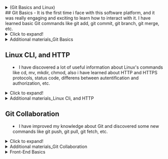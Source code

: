 <details>
<summary>(Git Basics and Linux)<summary>
## Git Basics
- It is the first time i face with this software platform, and it was really engaging and exciting to learn how to interact with it. I have learned basic Git commands like git add, git commit, git branch, git merge, etc.
<details>
<summary>Click to expand!</summary>

![](https://github.com/MaksymYuzva/kottans-frontend/blob/main/task_git_basics/1.png)

![](https://github.com/MaksymYuzva/kottans-frontend/blob/main/task_git_basics/2.png)

![](https://github.com/MaksymYuzva/kottans-frontend/blob/main/task_git_basics/3.png)

</details>
<details>
<summary>Additional materials_Git Basics</summary>

- [ ] Лекція по Git від Олексія Руденка
- [ ] Git за 30 хвилин
- [ ] Git tips 
- [ ] About Merge Conflicts
- [ ] Resoilving a Merge Conflict
- [ ] Communicating using Markdown
- [ ] Learn anything front-end
- [ ] TypingClub
- [ ] How to Learn and Cope with Negative Thoughts
</details>

## Linux CLI, and HTTP
- I have discovered a lot of useful information about Linux's commands like cd, mv, mkdir, chmod, also i have learned about HTTP and HTTPS protocols, status code, differens between autentification and authorization, etc. 

<details>
<summary>Click to expand!</summary>

![](https://github.com/MaksymYuzva/kottans-frontend/blob/main/task_linux_cli/Linux%20Survival.png)

</details>
<details>
<summary>Additional materials_Linux Cli, and HTTP</summary>

- [ ] How I taught myself to code in eight weeks
- [ ] How JavaScript works: Deep dive into WebSockets and HTTP/2 with SSE + how to pick the right path

</details>

## Git Collaboration
- I have improved my knowledge about Git and discovered some new commands like git push, git pull, git fetch, etc.
<details>
<summary>Click to expand!</summary>

![](https://github.com/MaksymYuzva/kottans-frontend/blob/main/task_git_collaboration/1.png)

![](https://github.com/MaksymYuzva/kottans-frontend/blob/main/task_git_collaboration/2.png)

![](https://github.com/MaksymYuzva/kottans-frontend/blob/main/task_git_collaboration/3.png)
</details>
<details>

<summary>Additional materials_Git Collaboration</summary>

- [ ] An Introduction to Git and GitHub by Brian Yu (CS50 course), video, ~40 min.
- [ ] Oh shit, git!
- [ ] Flight rules for git
- [ ] GitHub Skills

</details>
</details>

<details>
<summary>Front-End Basics</summary>

## Intro to HTML and CSS
- **HTML**. Everything was familiar for me, but I have learnt a bunch of new tags like: input, video, audio, embed, figcaption. And also  target="_blank" was a new attribute for me. I definitely will use it.

- **CSS**. Something i knew before, but I have learnt much more. I have improved my knowledge about box model, margin, position, difference between display: block and display:  inline-block and the difference between display: none and visibility: hidden, z-index. Also i've discovered how to reset default of browser by applying star style, and it was astonishing to get to know a lot of values of color property. All of this information is definitely come in handy.
<details>

<summary>Click to expand!</summary>

![](https://github.com/MaksymYuzva/kottans-frontend/blob/main/task_task_html_css_intro/1.png)

![](https://github.com/MaksymYuzva/kottans-frontend/blob/main/task_task_html_css_intro/2.png)

</details>
<details>
<summary>Additional materials_Intro to HTML and CSS<summary>

- [ ] HTML уроки (з 3 по 7 відео)
- [ ] CSS уроки (з 9 по 15 відео)
- [ ] Learn HTML(Eng)
- [ ] Learn CSS(Eng)
- [ ] freecodecamp.org
- [ ] Intro to HTML @github
- [x] Can't Unsee - brilliant and useful challenge
- [ ] Publish your static web site using GitHub Pages
</details>

## Responsive Web Design
- Roughly everything was a new thing for me. I have discovered a lot of information about responsive web design. It was really excited to get to know flexbox and grid layout and how to use them in practice. It is powerful! I definitely will try to use both of them, but I will  put an emphasis on grid layout because as for me, it has a little bit more possibility than flexbox.

<details>
<summary>Click to expand!</summary>

![](https://github.com/MaksymYuzva/kottans-frontend/blob/main/task_responsive_web_design/1.png)

![](https://github.com/MaksymYuzva/kottans-frontend/blob/main/task_responsive_web_design/2.png)

![](https://github.com/MaksymYuzva/kottans-frontend/blob/main/task_responsive_web_design/3.png)

![](https://github.com/MaksymYuzva/kottans-frontend/blob/main/task_responsive_web_design/4.png)


</details>
<details>
<summary>Additionlal materials_Responsive web design</summary>

- [ ] Specificity
- [ ] Specificity calculator
- [ ] 11 things I learned reading the flexbox spec
- [ ] Flexbox Zombies (game)
- [ ] HiDPI Screens and Web Development
</details>
</details>